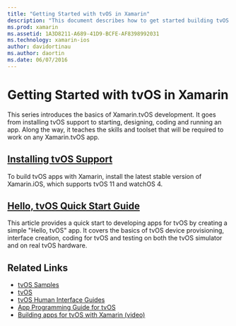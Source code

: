 ```yaml
---
title: "Getting Started with tvOS in Xamarin"
description: "This document describes how to get started building tvOS apps with Xamarin. It links to an installation guide and a quick start guide."
ms.prod: xamarin
ms.assetid: 1A3D8211-A689-41D9-BCFE-AF8398992031
ms.technology: xamarin-ios
author: davidortinau
ms.author: daortin
ms.date: 06/07/2016
---
```


# Getting Started with tvOS in Xamarin

This series introduces the basics of Xamarin.tvOS development. It goes from installing tvOS support to starting, designing, coding and running an app. Along the way, it teaches the skills and toolset that will be required to work on any Xamarin.tvOS app.

## [Installing tvOS Support](~/ios/tvos/get-started/installation.md)

To build tvOS apps with Xamarin, install the latest stable version of Xamarin.iOS, which supports tvOS 11 and watchOS 4.

## [Hello, tvOS Quick Start Guide](~/ios/tvos/get-started/hello-tvos.md)

This article provides a quick start to developing apps for tvOS by creating a simple "Hello, tvOS" app. It covers the basics of tvOS device provisioning, interface creation, coding for tvOS and testing on both the tvOS simulator and on real tvOS hardware.

## Related Links

- [tvOS Samples](/samples/browse/?products=xamarin&term=Xamarin.iOS%2btvOS)
- [tvOS](https://developer.apple.com/tvos/)
- [tvOS Human Interface Guides](https://developer.apple.com/tvos/human-interface-guidelines/)
- [App Programming Guide for tvOS](https://developer.apple.com/library/prerelease/tvos/documentation/General/Conceptual/AppleTV_PG/)
- [Building apps for tvOS with Xamarin (video)](https://university.xamarin.com/lightninglectures/tvos-with-xamarin)